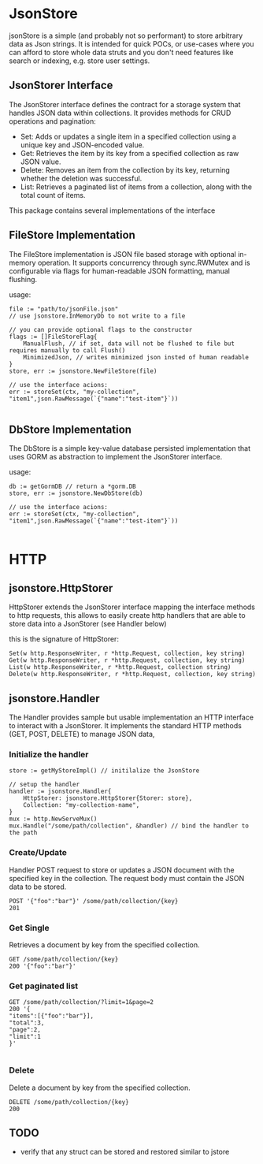 # JsonStore

jsonStore is a simple (and probably not so performant) to store arbitrary data as Json strings.
It is intended for quick POCs, or use-cases where you can afford to store whole data struts and you don't need
features like search or indexing, e.g. store user settings.


## JsonStorer Interface
The JsonStorer interface defines the contract for a storage system that handles JSON data within collections.
It provides methods for CRUD operations and pagination:
* Set: Adds or updates a single item in a specified collection using a unique key and JSON-encoded value.
* Get: Retrieves the item by its key from a specified collection as raw JSON value.
* Delete: Removes an item from the collection by its key, returning whether the deletion was successful.
* List: Retrieves a paginated list of items from a collection, along with the total count of items.

This package contains several implementations of the interface

## FileStore Implementation
The FileStore implementation is JSON file based storage with optional in-memory operation.
It supports concurrency through sync.RWMutex and is configurable via flags for human-readable JSON formatting,
manual flushing.

usage:

```
file := "path/to/jsonFile.json"
// use jsonstore.InMemoryDb to not write to a file

// you can provide optional flags to the constructor
flags := []FileStoreFlag{
    ManualFlush, // if set, data will not be flushed to file but requires manually to call Flush()
    MinimizedJson, // writes minimized json insted of human readable
}
store, err := jsonstore.NewFileStore(file)

// use the interface acions:
err := storeSet(ctx, "my-collection", "item1",json.RawMessage(`{"name":"test-item"}`))
			
```


## DbStore Implementation

The DbStore is a simple key-value database persisted implementation that uses GORM as abstraction 
to implement the JsonStorer interface.

usage:

```
db := getGormDB // return a *gorm.DB 
store, err := jsonstore.NewDbStore(db)

// use the interface acions:
err := storeSet(ctx, "my-collection", "item1",json.RawMessage(`{"name":"test-item"}`))
	
```

# HTTP

## jsonstore.HttpStorer
HttpStorer extends the JsonStorer interface mapping the interface methods to http requests,
this allows to easily create http handlers that are able to store data into a JsonStorer (see Handler below)

this is the signature of HttpStorer:

```
Set(w http.ResponseWriter, r *http.Request, collection, key string)
Get(w http.ResponseWriter, r *http.Request, collection, key string) 
List(w http.ResponseWriter, r *http.Request, collection string) 
Delete(w http.ResponseWriter, r *http.Request, collection, key string)
```

## jsonstore.Handler

The Handler provides sample but usable implementation an HTTP interface to interact with a JsonStorer.
It implements the standard HTTP methods (GET, POST, DELETE) to manage JSON data,

### Initialize the handler

```
store := getMyStoreImpl() // initilalize the JsonStore

// setup the handler
handler := jsonstore.Handler{
    HttpStorer: jsonstore.HttpStorer{Storer: store},
    Collection: "my-collection-name",
}
mux := http.NewServeMux()
mux.Handle("/some/path/collection", &handler) // bind the handler to the path
```

### Create/Update
Handler POST request to store  or updates a JSON document with the specified key in the collection.
The request body must contain the JSON data to be stored.

```
POST '{"foo":"bar"}' /some/path/collection/{key}
201
```

### Get Single
Retrieves a document by key from the specified collection.

```
GET /some/path/collection/{key}
200 '{"foo":"bar"}'
```
### Get paginated list

```
GET /some/path/collection/?limit=1&page=2
200 '{
"items":[{"foo":"bar"}],
"total":3,
"page":2,
"limit":1
}'
	
```
### Delete

Delete a document by key from the specified collection.

```
DELETE /some/path/collection/{key}
200
```

## TODO

* verify that any struct can be stored and restored similar to jstore


